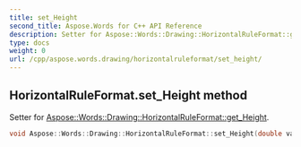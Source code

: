 ```yaml
---
title: set_Height
second_title: Aspose.Words for C++ API Reference
description: Setter for Aspose::Words::Drawing::HorizontalRuleFormat::get_Height. 
type: docs
weight: 0
url: /cpp/aspose.words.drawing/horizontalruleformat/set_height/
---
```

## HorizontalRuleFormat.set_Height method


Setter for [Aspose::Words::Drawing::HorizontalRuleFormat::get_Height](./get_height/).

```cpp
void Aspose::Words::Drawing::HorizontalRuleFormat::set_Height(double value)
```

